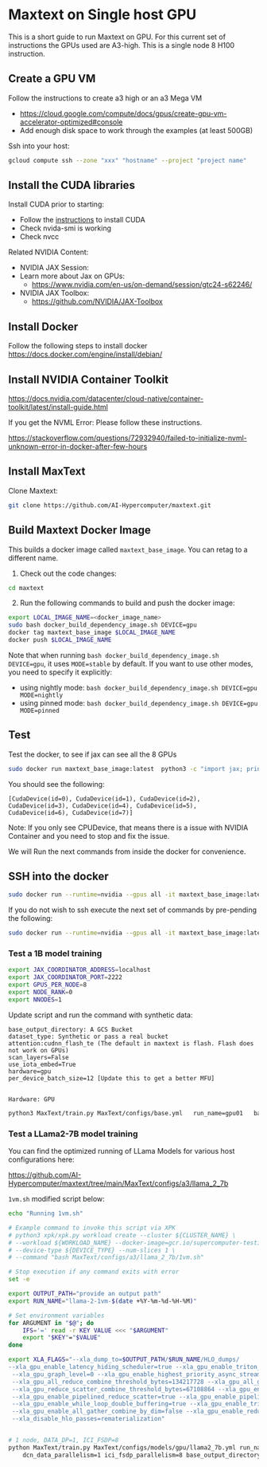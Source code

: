 # Maxtext on Single host GPU

This is a short guide to run Maxtext on GPU. For this current set of instructions the GPUs used are A3-high. This is a single node 8 H100 instruction.

## Create a GPU VM

Follow the instructions to create a3 high or an a3 Mega VM
- https://cloud.google.com/compute/docs/gpus/create-gpu-vm-accelerator-optimized#console
- Add enough disk space to work through the examples (at least 500GB)

Ssh into your host:

```bash
gcloud compute ssh --zone "xxx" "hostname" --project "project name"
```

## Install the CUDA libraries

Install CUDA prior to starting:

- Follow the [instructions](https://cloud.google.com/compute/docs/gpus/install-drivers-gpu) to install CUDA
- Check nvida-smi is working
- Check nvcc

Related NVIDIA Content:

- NVIDIA JAX Session:
- Learn more about Jax on GPUs:
    - https://www.nvidia.com/en-us/on-demand/session/gtc24-s62246/
- NVIDIA JAX Toolbox:
    - https://github.com/NVIDIA/JAX-Toolbox

## Install Docker

Follow the following steps to install docker
https://docs.docker.com/engine/install/debian/

## Install NVIDIA Container Toolkit

https://docs.nvidia.com/datacenter/cloud-native/container-toolkit/latest/install-guide.html

If you get the NVML Error: Please follow these instructions.

https://stackoverflow.com/questions/72932940/failed-to-initialize-nvml-unknown-error-in-docker-after-few-hours

## Install MaxText

Clone Maxtext:

```bash
git clone https://github.com/AI-Hypercomputer/maxtext.git
```

## Build Maxtext Docker Image

This builds a docker image called `maxtext_base_image`. You can retag to a different name.

1. Check out the code changes:

```bash
cd maxtext
```

2. Run the following commands to build and push the docker image:

```bash
export LOCAL_IMAGE_NAME=<docker_image_name>
sudo bash docker_build_dependency_image.sh DEVICE=gpu 
docker tag maxtext_base_image $LOCAL_IMAGE_NAME
docker push $LOCAL_IMAGE_NAME
```

Note that when running `bash docker_build_dependency_image.sh DEVICE=gpu`, it
uses `MODE=stable` by default. If you want to use other modes, you need to
specify it explicitly:

- using nightly mode: `bash docker_build_dependency_image.sh DEVICE=gpu MODE=nightly`
- using pinned mode: `bash docker_build_dependency_image.sh DEVICE=gpu MODE=pinned`

## Test

Test the docker, to see if jax can see all the 8 GPUs

```bash
sudo docker run maxtext_base_image:latest  python3 -c "import jax; print(jax.devices())"
```

You should see the following:

```
[CudaDevice(id=0), CudaDevice(id=1), CudaDevice(id=2), CudaDevice(id=3), CudaDevice(id=4), CudaDevice(id=5), CudaDevice(id=6), CudaDevice(id=7)]
```

Note: If you only see CPUDevice, that means there is a issue with NVIDIA Container and you need to stop and fix the issue.

We will Run the next commands from inside the docker for convenience. 

## SSH into the docker

```bash
sudo docker run --runtime=nvidia --gpus all -it maxtext_base_image:latest  bash
```

If you do not wish to ssh execute the next set of commands by pre-pending the following:

```bash
sudo docker run --runtime=nvidia --gpus all -it maxtext_base_image:latest ....
```

### Test a 1B model training

```bash
export JAX_COORDINATOR_ADDRESS=localhost
export JAX_COORDINATOR_PORT=2222
export GPUS_PER_NODE=8
export NODE_RANK=0
export NNODES=1
```

Update script and run the command with synthetic data:

```
base_output_directory: A GCS Bucket 
dataset_type: Synthetic or pass a real bucket
attention:cudnn_flash_te (The default in maxtext is flash. Flash does not work on GPUs)
scan_layers=False 
use_iota_embed=True 
hardware=gpu
per_device_batch_size=12 [Update this to get a better MFU]


Hardware: GPU
```

```bash
python3 MaxText/train.py MaxText/configs/base.yml   run_name=gpu01   base_output_directory=/deps/output  dataset_type=synthetic   enable_checkpointing=True  steps=10 attention=cudnn_flash_te scan_layers=False use_iota_embed=True hardware=gpu per_device_batch_size=12
```

### Test a LLama2-7B model training

You can find the optimized running of LLama Models for various host configurations here:

https://github.com/AI-Hypercomputer/maxtext/tree/main/MaxText/configs/a3/llama_2_7b

`1vm.sh` modified script below:

```bash
echo "Running 1vm.sh"

# Example command to invoke this script via XPK
# python3 xpk/xpk.py workload create --cluster ${CLUSTER_NAME} \
# --workload ${WORKLOAD_NAME} --docker-image=gcr.io/supercomputer-testing/${LOCAL_IMAGE_NAME} \
# --device-type ${DEVICE_TYPE} --num-slices 1 \
# --command "bash MaxText/configs/a3/llama_2_7b/1vm.sh"

# Stop execution if any command exits with error
set -e

export OUTPUT_PATH="provide an output path"
export RUN_NAME="llama-2-1vm-$(date +%Y-%m-%d-%H-%M)"

# Set environment variables
for ARGUMENT in "$@"; do
    IFS='=' read -r KEY VALUE <<< "$ARGUMENT"
    export "$KEY"="$VALUE"
done

export XLA_FLAGS="--xla_dump_to=$OUTPUT_PATH/$RUN_NAME/HLO_dumps/
--xla_gpu_enable_latency_hiding_scheduler=true --xla_gpu_enable_triton_gemm=false
 --xla_gpu_graph_level=0 --xla_gpu_enable_highest_priority_async_stream=true
 --xla_gpu_all_reduce_combine_threshold_bytes=134217728 --xla_gpu_all_gather_combine_threshold_bytes=134217728
 --xla_gpu_reduce_scatter_combine_threshold_bytes=67108864 --xla_gpu_enable_pipelined_all_gather=true
 --xla_gpu_enable_pipelined_reduce_scatter=true --xla_gpu_enable_pipelined_all_reduce=true
 --xla_gpu_enable_while_loop_double_buffering=true --xla_gpu_enable_triton_softmax_fusion=false
 --xla_gpu_enable_all_gather_combine_by_dim=false --xla_gpu_enable_reduce_scatter_combine_by_dim=false
 --xla_disable_hlo_passes=rematerialization"


# 1 node, DATA_DP=1, ICI_FSDP=8
python MaxText/train.py MaxText/configs/models/gpu/llama2_7b.yml run_name=$RUN_NAME \
    dcn_data_parallelism=1 ici_fsdp_parallelism=8 base_output_directory=$OUTPUT_PATH attention=cudnn_flash_te scan_layers=False use_iota_embed=True hardware=gpu
```
